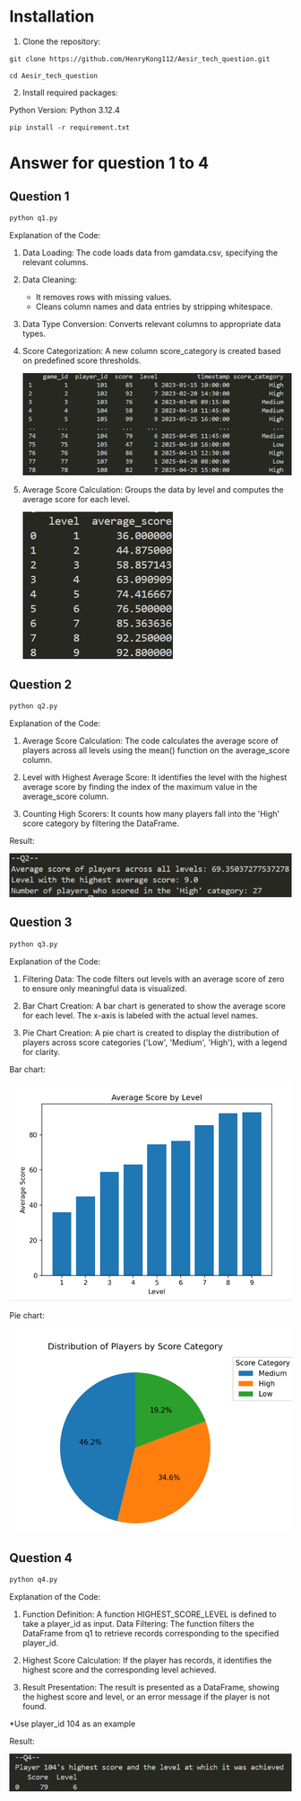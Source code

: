 # Installation

1. Clone the repository:
```
git clone https://github.com/HenryKong112/Aesir_tech_question.git
```
```
cd Aesir_tech_question
```

2. Install required packages:

Python Version: Python 3.12.4

```
pip install -r requirement.txt
```

# Answer for question 1 to 4
## Question 1

```python
python q1.py
```

Explanation of the Code:
1. Data Loading: The code loads data from gamdata.csv, specifying the relevant columns.

2. Data Cleaning:
    - It removes rows with missing values.
    - Cleans column names and data entries by stripping whitespace.

3. Data Type Conversion: Converts relevant columns to appropriate data types.

4. Score Categorization: A new column score_category is created based on predefined score thresholds.

    <img src='image\q1_addcolumn.png'>

5. Average Score Calculation: Groups the data by level and computes the average score for each level.

    <img src='image\q1_GroupByLevel.png'>


## Question 2

```python
python q2.py
```

Explanation of the Code:

1. Average Score Calculation: The code calculates the average score of players across all levels using the mean() function on the average_score column.

2. Level with Highest Average Score: It identifies the level with the highest average score by finding the index of the maximum value in the average_score column.

3. Counting High Scorers: It counts how many players fall into the 'High' score category by filtering the DataFrame.

Result:

<img src='image\q2.png'>

## Question 3

```python
python q3.py
```

Explanation of the Code:

1. Filtering Data: The code filters out levels with an average score of zero to ensure only meaningful data is visualized.

2. Bar Chart Creation: A bar chart is generated to show the average score for each level. The x-axis is labeled with the actual level names.

3. Pie Chart Creation: A pie chart is created to display the distribution of players across score categories ('Low', 'Medium', 'High'), with a legend for clarity.

Bar chart:

<img src='image\q3_barchart.png'>

Pie chart:

<img src='image\q3_piechart.png'>

## Question 4

```python
python q4.py
```

Explanation of the Code:

1. Function Definition: A function HIGHEST_SCORE_LEVEL is defined to take a player_id as input.
Data Filtering: The function filters the DataFrame from q1 to retrieve records corresponding to the specified player_id.

2. Highest Score Calculation: If the player has records, it identifies the highest score and the corresponding level achieved.

3. Result Presentation: The result is presented as a DataFrame, showing the highest score and level, or an error message if the player is not found.

*Use player_id 104 as an example

Result:

<img src='image\q4.png'>